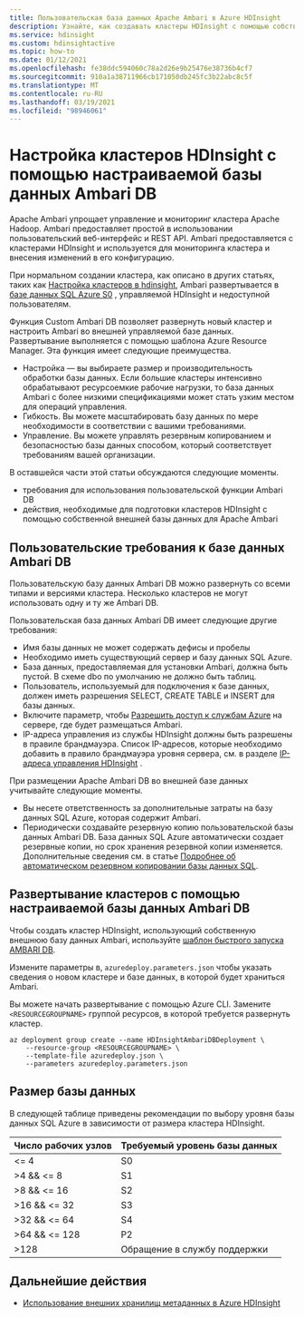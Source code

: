 ```yaml
---
title: Пользовательская база данных Apache Ambari в Azure HDInsight
description: Узнайте, как создавать кластеры HDInsight с помощью собственной пользовательской базы данных Apache Ambari.
ms.service: hdinsight
ms.custom: hdinsightactive
ms.topic: how-to
ms.date: 01/12/2021
ms.openlocfilehash: fe38ddc594060c78a2d26e9b25476e38736b4cf7
ms.sourcegitcommit: 910a1a38711966cb171050db245fc3b22abc8c5f
ms.translationtype: MT
ms.contentlocale: ru-RU
ms.lasthandoff: 03/19/2021
ms.locfileid: "98946061"
---
```

# <a name="set-up-hdinsight-clusters-with-a-custom-ambari-db"></a>Настройка кластеров HDInsight с помощью настраиваемой базы данных Ambari DB

Apache Ambari упрощает управление и мониторинг кластера Apache Hadoop. Ambari предоставляет простой в использовании пользовательский веб-интерфейс и REST API. Ambari предоставляется с кластерами HDInsight и используется для мониторинга кластера и внесения изменений в его конфигурацию.

При нормальном создании кластера, как описано в других статьях, таких как [Настройка кластеров в hdinsight](hdinsight-hadoop-provision-linux-clusters.md), Ambari развертывается в [базе данных SQL Azure S0](../azure-sql/database/resource-limits-dtu-single-databases.md#standard-service-tier) , управляемой HDInsight и недоступной пользователям.

Функция Custom Ambari DB позволяет развернуть новый кластер и настроить Ambari во внешней управляемой базе данных. Развертывание выполняется с помощью шаблона Azure Resource Manager. Эта функция имеет следующие преимущества.

- Настройка — вы выбираете размер и производительность обработки базы данных. Если большие кластеры интенсивно обрабатывают ресурсоемкие рабочие нагрузки, то база данных Ambari с более низкими спецификациями может стать узким местом для операций управления.
- Гибкость. Вы можете масштабировать базу данных по мере необходимости в соответствии с вашими требованиями.
- Управление. Вы можете управлять резервным копированием и безопасностью базы данных способом, который соответствует требованиям вашей организации.

В оставшейся части этой статьи обсуждаются следующие моменты.

- требования для использования пользовательской функции Ambari DB
- действия, необходимые для подготовки кластеров HDInsight с помощью собственной внешней базы данных для Apache Ambari

## <a name="custom-ambari-db-requirements"></a>Пользовательские требования к базе данных Ambari DB

Пользовательскую базу данных Ambari DB можно развернуть со всеми типами и версиями кластера. Несколько кластеров не могут использовать одну и ту же Ambari DB.

Пользовательская база данных Ambari DB имеет следующие другие требования:

- Имя базы данных не может содержать дефисы и пробелы
- Необходимо иметь существующий сервер и базу данных SQL Azure.
- База данных, предоставляемая для установки Ambari, должна быть пустой. В схеме dbo по умолчанию не должно быть таблиц.
- Пользователь, используемый для подключения к базе данных, должен иметь разрешения SELECT, CREATE TABLE и INSERT для базы данных.
- Включите параметр, чтобы [Разрешить доступ к службам Azure](../azure-sql/database/vnet-service-endpoint-rule-overview.md#azure-portal-steps) на сервере, где будет размещаться Ambari.
- IP-адреса управления из службы HDInsight должны быть разрешены в правиле брандмауэра. Список IP-адресов, которые необходимо добавить в правило брандмауэра уровня сервера, см. в разделе [IP-адреса управления HDInsight](hdinsight-management-ip-addresses.md) .

При размещении Apache Ambari DB во внешней базе данных учитывайте следующие моменты.

- Вы несете ответственность за дополнительные затраты на базу данных SQL Azure, которая содержит Ambari.
- Периодически создавайте резервную копию пользовательской базы данных Ambari DB. База данных SQL Azure автоматически создает резервные копии, но срок хранения резервной копии изменяется. Дополнительные сведения см. в статье [Подробнее об автоматическом резервном копировании базы данных SQL](../azure-sql/database/automated-backups-overview.md).

## <a name="deploy-clusters-with-a-custom-ambari-db"></a>Развертывание кластеров с помощью настраиваемой базы данных Ambari DB

Чтобы создать кластер HDInsight, использующий собственную внешнюю базу данных Ambari, используйте [шаблон быстрого запуска AMBARI DB](https://github.com/Azure/azure-quickstart-templates/tree/master/101-hdinsight-custom-ambari-db).

Измените параметры в, `azuredeploy.parameters.json` чтобы указать сведения о новом кластере и базе данных, в которой будет храниться Ambari.

Вы можете начать развертывание с помощью Azure CLI. Замените `<RESOURCEGROUPNAME>` группой ресурсов, в которой требуется развернуть кластер.

```azurecli
az deployment group create --name HDInsightAmbariDBDeployment \
    --resource-group <RESOURCEGROUPNAME> \
    --template-file azuredeploy.json \
    --parameters azuredeploy.parameters.json
```

## <a name="database-sizing"></a>Размер базы данных

В следующей таблице приведены рекомендации по выбору уровня базы данных SQL Azure в зависимости от размера кластера HDInsight.

| Число рабочих узлов | Требуемый уровень базы данных |
|---|---|
| <= 4 | S0 |
| >4 && <= 8 | S1 |
| >8 && <= 16 | S2 |
| >16 && <= 32 | S3 |
| >32 && <= 64 | S4 |
| >64 && <= 128 | P2 |
| >128 | Обращение в службу поддержки |

## <a name="next-steps"></a>Дальнейшие действия

- [Использование внешних хранилищ метаданных в Azure HDInsight](hdinsight-use-external-metadata-stores.md)
